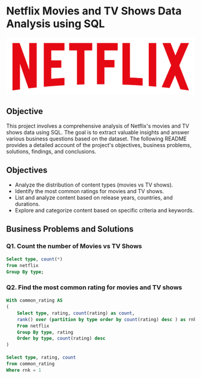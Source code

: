 # Netflix Movies and TV Shows Data Analysis using SQL

![Netflix Logo](https://github.com/arya-analyst/sql_project_netflix/blob/main/logo.png)

## Objective
This project involves a comprehensive analysis of Netflix's movies and TV shows data using SQL. The goal is to extract valuable insights and answer various business questions based on the dataset. The following README provides a detailed account of the project's objectives, business problems, solutions, findings, and conclusions.

## Objectives
- Analyze the distribution of content types (movies vs TV shows).
- Identify the most common ratings for movies and TV shows.
- List and analyze content based on release years, countries, and durations.
- Explore and categorize content based on specific criteria and keywords.

## Business Problems and Solutions

### Q1. Count the number of Movies vs TV Shows
```sql
Select type, count(*)
from netflix
Group By type;
```
### Q2.  Find the most common rating for movies and TV shows
```sql
With common_rating AS
(
    Select type, rating, count(rating) as count,
    rank() over (partition by type order by count(rating) desc ) as rnk
    From netflix
    Group By type, rating
    Order by type, count(rating) desc
)

Select type, rating, count
from common_rating 
Where rnk = 1
```
